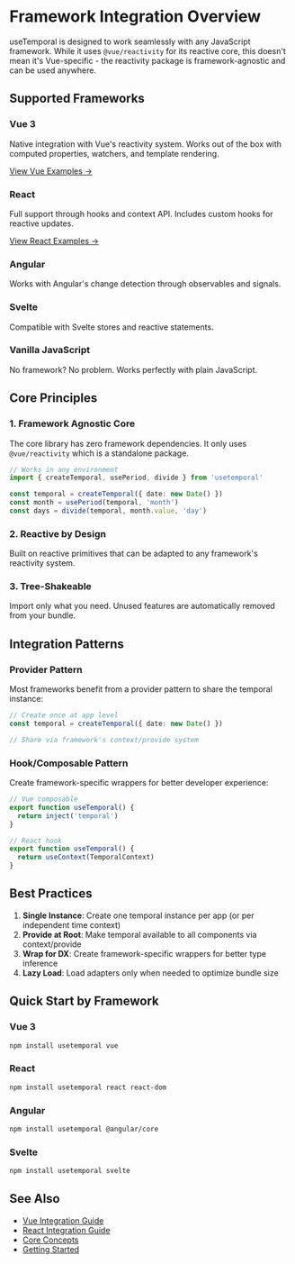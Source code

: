 # Framework Integration Overview

useTemporal is designed to work seamlessly with any JavaScript framework. While it uses `@vue/reactivity` for its reactive core, this doesn't mean it's Vue-specific - the reactivity package is framework-agnostic and can be used anywhere.

## Supported Frameworks

### Vue 3
Native integration with Vue's reactivity system. Works out of the box with computed properties, watchers, and template rendering.

[View Vue Examples →](/examples/frameworks/vue-integration)

### React
Full support through hooks and context API. Includes custom hooks for reactive updates.

[View React Examples →](/examples/frameworks/react-integration)

### Angular
Works with Angular's change detection through observables and signals.

### Svelte
Compatible with Svelte stores and reactive statements.

### Vanilla JavaScript
No framework? No problem. Works perfectly with plain JavaScript.

## Core Principles

### 1. Framework Agnostic Core
The core library has zero framework dependencies. It only uses `@vue/reactivity` which is a standalone package.

```typescript
// Works in any environment
import { createTemporal, usePeriod, divide } from 'usetemporal'

const temporal = createTemporal({ date: new Date() })
const month = usePeriod(temporal, 'month')
const days = divide(temporal, month.value, 'day')
```

### 2. Reactive by Design
Built on reactive primitives that can be adapted to any framework's reactivity system.

### 3. Tree-Shakeable
Import only what you need. Unused features are automatically removed from your bundle.

## Integration Patterns

### Provider Pattern
Most frameworks benefit from a provider pattern to share the temporal instance:

```typescript
// Create once at app level
const temporal = createTemporal({ date: new Date() })

// Share via framework's context/provide system
```

### Hook/Composable Pattern
Create framework-specific wrappers for better developer experience:

```typescript
// Vue composable
export function useTemporal() {
  return inject('temporal')
}

// React hook
export function useTemporal() {
  return useContext(TemporalContext)
}
```

## Best Practices

1. **Single Instance**: Create one temporal instance per app (or per independent time context)
2. **Provide at Root**: Make temporal available to all components via context/provide
3. **Wrap for DX**: Create framework-specific wrappers for better type inference
4. **Lazy Load**: Load adapters only when needed to optimize bundle size

## Quick Start by Framework

### Vue 3
```bash
npm install usetemporal vue
```

### React
```bash
npm install usetemporal react react-dom
```

### Angular
```bash
npm install usetemporal @angular/core
```

### Svelte
```bash
npm install usetemporal svelte
```

## See Also

- [Vue Integration Guide](/examples/frameworks/vue-integration)
- [React Integration Guide](/examples/frameworks/react-integration)
- [Core Concepts](/guide/core-concepts)
- [Getting Started](/guide/getting-started)